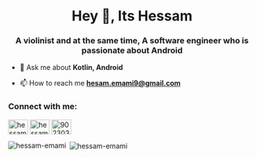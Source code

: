 <h1 align="center">Hey 👋, Its Hessam</h1>
<h3 align="center">A violinist and at the same time, A software engineer who is passionate about Android</h3>

- 💬 Ask me about **Kotlin, Android**

- 📫 How to reach me **hesam.emami9@gmail.com**

<h3 align="left">Connect with me:</h3>
<p align="left">
<a href="https://twitter.com/hessamcodes" target="blank"><img align="center" src="https://cdn.jsdelivr.net/npm/simple-icons@3.0.1/icons/twitter.svg" alt="hessamcodes" height="30" width="40" /></a>
<a href="https://linkedin.com/in/hessam-emami" target="blank"><img align="center" src="https://cdn.jsdelivr.net/npm/simple-icons@3.0.1/icons/linkedin.svg" alt="hessam-emami" height="30" width="40" /></a>
<a href="https://stackoverflow.com/users/9023032" target="blank"><img align="center" src="https://cdn.jsdelivr.net/npm/simple-icons@3.0.1/icons/stackoverflow.svg" alt="9023032" height="30" width="40" /></a>
</p>

<p><img align="left" src="https://github-readme-stats.vercel.app/api/top-langs?username=hessam-emami&show_icons=true&theme=dark&locale=en&layout=compact" alt="hessam-emami" /></p>

<p>&nbsp;<img align="center" src="https://github-readme-stats.vercel.app/api?username=hessam-emami&show_icons=true&theme=dark&locale=en" alt="hessam-emami" /></p>
